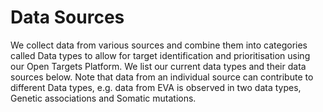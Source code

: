 # Data Sources

We collect data from various sources and combine them into categories called Data types to allow for target identification and prioritisation using our Open Targets Platform. We list our current data types and their data sources below. Note that data from an individual source can contribute to different Data types, e.g. data from EVA is observed in two data types, Genetic associations and Somatic mutations.



